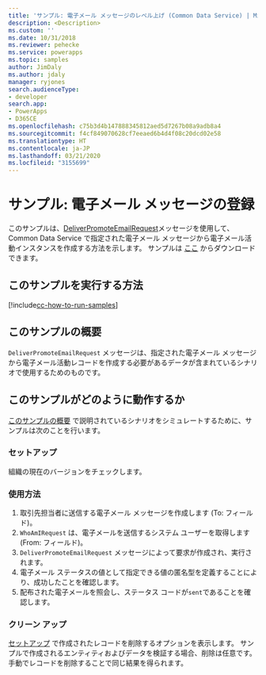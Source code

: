 ```yaml
---
title: 'サンプル: 電子メール メッセージのレベル上げ (Common Data Service) | Microsoft Docs'
description: <Description>
ms.custom: ''
ms.date: 10/31/2018
ms.reviewer: pehecke
ms.service: powerapps
ms.topic: samples
author: JimDaly
ms.author: jdaly
manager: ryjones
search.audienceType:
- developer
search.app:
- PowerApps
- D365CE
ms.openlocfilehash: c75b3d4b147888345812aed5d7267b08a9adb8a4
ms.sourcegitcommit: f4cf849070628cf7eeaed6b4d4f08c20dcd02e58
ms.translationtype: HT
ms.contentlocale: ja-JP
ms.lasthandoff: 03/21/2020
ms.locfileid: "3155699"
---
```

# <a name="sample-promote-an-email-message"></a>サンプル: 電子メール メッセージの登録

<!-- https://docs.microsoft.com/dynamics365/customer-engagement/developer/sample-promote-email-message -->

このサンプルは、[DeliverPromoteEmailRequest](https://docs.microsoft.com/dotnet/api/microsoft.crm.sdk.messages.deliverpromoteemailrequest?view=dynamics-general-ce-9)メッセージを使用して、 Common Data Service で指定された電子メール メッセージから電子メール活動インスタンスを作成する方法を示します。 サンプルは [ここ](https://github.com/Microsoft/PowerApps-Samples/tree/master/cds/orgsvc/C%23/PromoteEmail) からダウンロードできます。

## <a name="how-to-run-this-sample"></a>このサンプルを実行する方法

[!include[cc-how-to-run-samples](../../includes/cc-how-to-run-samples.md)]

## <a name="what-this-sample-does"></a>このサンプルの概要

`DeliverPromoteEmailRequest` メッセージは、指定された電子メール メッセージから電子メール活動レコードを作成する必要があるデータが含まれているシナリオで使用するためのものです。

## <a name="how-this-sample-works"></a>このサンプルがどのように動作するか

[このサンプルの概要](#what-this-sample-does) で説明されているシナリオをシミュレートするために、サンプルは次のことを行います。

### <a name="setup"></a>セットアップ

組織の現在のバージョンをチェックします。

### <a name="demonstrate"></a>使用方法

1. 取引先担当者に送信する電子メール メッセージを作成します (To: フィールド)。
2. `WhoAmIRequest` は、電子メールを送信するシステム ユーザーを取得します (From: フィールド)。
3. `DeliverPromoteEmailRequest` メッセージによって要求が作成され、実行されます。
4. 電子メール ステータスの値として指定できる値の匿名型を定義することにより、成功したことを確認します。 
5. 配布された電子メールを照会し、ステータス コードが`sent`であることを確認します。

### <a name="clean-up"></a>クリーン アップ

[セットアップ](#setup) で作成されたレコードを削除するオプションを表示します。 サンプルで作成されるエンティティおよびデータを検証する場合、削除は任意です。 手動でレコードを削除することで同じ結果を得られます。
